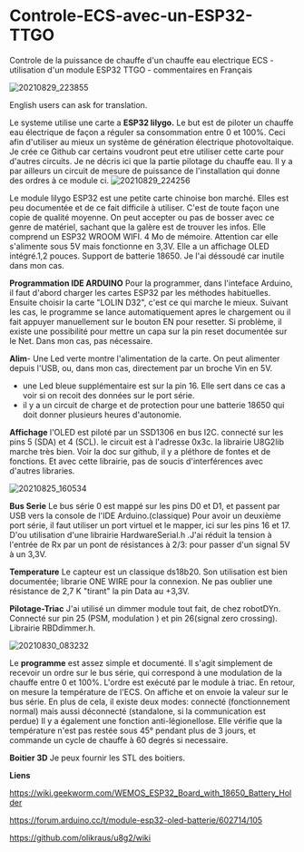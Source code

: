 # Controle-ECS-avec-un-ESP32-TTGO
Controle de la puissance de chauffe d'un chauffe eau electrique ECS - utilisation d'un module ESP32 TTGO - commentaires en Français

![20210829_223855](https://user-images.githubusercontent.com/16886296/131267693-ceaec2de-1e1c-413b-b61f-e74991a69c4a.jpg)

English users can ask for translation.

Le systeme utilise une carte a **ESP32 lilygo.**
Le but est de piloter un chauffe eau électrique de façon a réguler sa consommation entre 0 et 100%. Ceci afin d'utiliser au mieux un système de génération électrique photovoltaique. Je crée ce Github car certains voudront peut etre utiliser cette carte pour d'autres circuits.
Je ne décris ici que la partie pilotage du chauffe eau. Il y a par ailleurs un circuit de mesure de puissance de l'installation qui donne des ordres à ce module ci.
![20210829_224256](https://user-images.githubusercontent.com/16886296/131266591-68f8126a-7ded-4c9b-9175-63dceb8d9774.jpg)

Le module lilygo ESP32 est une petite carte chinoise bon marché. Elles est peu documentée et de ce fait difficile à utiliser.
C'est de toute façon une copie de qualité moyenne. On peut accepter ou pas de bosser avec ce genre de matériel, sachant que la galère est de trouver les infos.
Elle comprend un ESP32 WROOM WIFI. 4 Mo de mémoire.
Attention car elle s'alimente sous 5V mais fonctionne en 3,3V.
Elle a un affichage OLED intégré.1,2 pouces.
Support de batterie 18650. Je l'ai déssoudé car inutile dans mon cas.

**Programmation IDE ARDUINO**
Pour la programmer, dans l'inteface Arduino, il faut d'abord charger les cartes ESP32 par les méthodes habituelles.
Ensuite choisir la carte "LOLIN D32", c'est ce qui marche le mieux.
Suivant les cas, le programme se lance automatiquement apres le chargement ou il fait appuyer manuellement sur le bouton EN pour resetter.
Si problème, il existe une possibilité pour mettre un capa sur la pin reset documentée sur le Net.  Dans mon cas, pas nécessaire.

**Alim**- Une Led verte montre l'alimentation de la carte. On peut alimenter depuis l'USB, ou, dans mon cas, directement par un broche Vin en 5V.
- une Led bleue supplémentaire est sur la pin 16. Elle sert dans ce cas a voir si on recoit des données sur le port série.
- il y a un circuit de charge et de protection pour une batterie 18650 qui doit donner plusieurs heures d'autonomie. 

**Affichage**
l'OLED est piloté par un SSD1306 en bus I2C. connecté sur les pins 5 (SDA) et 4 (SCL). le circuit est à l'adresse 0x3c.
la librairie U8G2lib marche très bien. Voir la doc sur github, il y a pléthore de fontes et de fonctions. Et avec cette librairie, pas de soucis d'interférences avec d'autres libraries.

![20210825_160534](https://user-images.githubusercontent.com/16886296/131299392-c5a11bf8-6b48-4ca9-922c-6149985f019d.jpg)


**Bus Serie**
Le bus série  0 est mappé sur les pins D0 et D1, et passent par USB vers la console de l'IDE Arduino.(classique)
Pour avoir un deuxième port série, il faut utiliser un port virtuel et le mapper, ici sur les pins  16 et 17. 
D'ou utilisation d'une librairie HardwareSerial.h .J'ai réduit la tension à l'entrée de Rx par un pont de résistances à 2/3: pour passer d'un signal 5V à un 3,3V.

**Temperature** 
Le capteur est un classique ds18b20. Son utilisation est bien documentée; librarie ONE WIRE pour la connexion. Ne pas oublier une résistance de 2,7 K "tirant" la pin Data au +3,3V.

**Pilotage-Triac**
J'ai utilisé un dimmer module tout fait, de chez robotDYn. Connecté sur pin 25 (PSM, modulation ) et pin 26(signal zero crossing).
Librairie RBDdimmer.h.

![20210830_083232](https://user-images.githubusercontent.com/16886296/131298678-fdc4c8d9-0d80-4ff1-bdf4-39ca3f0ca797.jpg)


Le **programme** est assez simple et documenté.
Il s'agit simplement de recevoir un ordre sur le bus série, qui correspond à une modulation de la chauffe entre 0 et 100%. L'ordre est exécuté par le module à triac.
En retour, on mesure la température de l'ECS. On affiche et on envoie la valeur sur le bus série.
En plus de cela, il existe deux modes: connecté (fonctionnement normal) mais aussi déconnecté (standalone, si la communication est perdue)
Il y a également une fonction anti-légionellose. Elle vérifie que la température n'est pas restée sous 45° pendant plus de 3 jours, et commande un cycle de chauffe à 60 degrés si necessaire.

**Boitier 3D**
Je peux fournir les STL des boitiers.

**Liens**

https://wiki.geekworm.com/WEMOS_ESP32_Board_with_18650_Battery_Holder

https://forum.arduino.cc/t/module-esp32-oled-batterie/602714/105

https://github.com/olikraus/u8g2/wiki


